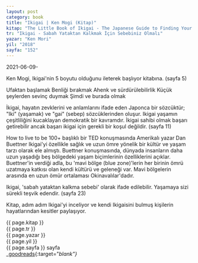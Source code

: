 ```yaml
---
layout: post
category: book
title: "Ikigai | Ken Mogi (Kitap)"
kitap: "The Little Book of Ikigai - The Japanese Guide to Finding Your Purpose in Life"
tr: "Ikigai - Sabah Yataktan Kalkmak İçin Sebebiniz Olmalı"
yazar: "Ken Mori"
yil: "2018"
sayfa: "152"
---
```


2021-06-09-

Ken Mogi, Ikigai'nin 5 boyutu olduğunu ileterek başlıyor kitabına. (sayfa 5)

Ufaktan başlamak
Benliği bırakmak
Ahenk ve sürdürülebilirlik
Küçük şeylerden sevinç duymak
Şimdi ve burada olmak

İkigai, hayatın zevklerini ve anlamlarını ifade eden Japonca bir sözcüktür; "Iki" (yaşamak) ve "gai" (sebep) sözcüklerinden oluşur. Ikigai yaşamın çeşitliliğini kucaklayan demokratik bir kavramdır. İkigai sahibi olmak başarı getirebilir ancak başarı ikigai için gerekli bir koşul değildir. (sayfa 11)

How to live to be 100+ başlıklı bir TED konuşmasında Amerikalı yazar Dan Buettner Ikigai'yi özellikle sağlık ve uzun ömre yönelik bir kültür ve yaşam tarzı olarak ele almıştı. Buettner konuşmasında, dünyada insanların daha uzun yaşadığı beş bölgedeki yaşam biçimlerinin özelliklerini açıklar. Buettner'in verdiği adla, bu 'mavi bölge (blue zone)'lerin her birinin ömrü uzatmaya katkısı olan kendi kültürü ve geleneği var. Mavi bölgelerin arasında en uzun ömür ortalaması Okinavalılar'dadır.

Ikigai, 'sabah yataktan kalkma sebebi' olarak ifade edilebilir. Yaşamaya sizi sürekli teşvik edendir. (sayfa 23)

Kitap, adım adım Ikigai'yi inceliyor ve kendi Ikigaisini bulmuş kişilerin hayatlarından kesitler paylaşıyor.

{{ page.kitap }}  
{{ page.tr }}  
{{ page.yazar }}  
{{ page.yil }}  
{{ page.sayfa }} sayfa  
_[goodreads](https://www.goodreads.com/book/show/36001608-the-little-book-of-ikigai){:target="_blank"}_
